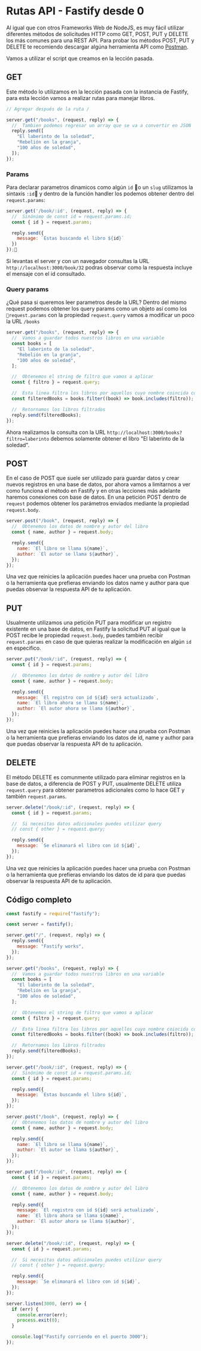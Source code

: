 # Rutas API - Fastify desde 0

Al igual que con otros Frameworks Web de NodeJS, es muy fácil utilizar diferentes métodos de solicitudes HTTP
como GET, POST, PUT y DELETE los más comunes para una REST API. Para probar los métodos POST, PUT y DELETE te recomiendo
descargar algúna herramienta API como [Postman](https://www.postman.com/downloads/).

Vamos a utilizar el script que creamos en la lección pasada.

## GET

Este método lo utilizamos en la lección pasada con la instancia de Fastify, para esta lección vamos a realizar
rutas para manejar libros.

```js
// Agregar después de la ruta /

server.get("/books", (request, reply) => {
  //  Tambien podemos regresar un array que se va a convertir en JSON
  reply.send([
    "El laberinto de la soledad",
    "Rebelión en la granja",
    "100 años de soledad",
  ]);
});
```

### Params 

Para declarar parametros dinamicos como algún `id` o un `slug` utilizamos la sintaxis `:id` y dentro
de la función handler los podemos obtener dentro del `request.params`:

```js
server.get('/book/:id', (request, reply) => {
  //  Sinónimo de const id = request.params.id;
  const { id } = request.params;

  reply.send({
    message: `Estas buscando el libro ${id}`
  })
});
```

Si levantas el server y con un navegador consultas la URL `http://localhost:3000/book/32` podras observar como
la respuesta incluye el mensaje con el id consultado.

### Query params

¿Qué pasa si queremos leer parametros desde la URL? Dentro del mismo request podemos obtener los query params como
un objeto así como los `request.params` con la propiedad `request.query` vamos a modificar un poco la URL `/books`

```js
server.get("/books", (request, reply) => {
  //  Vamos a guardar todos nuestros libros en una variable
  const books = [
    "El laberinto de la soledad",
    "Rebelión en la granja",
    "100 años de soledad",
  ];

  //  Obtenemos el string de filtro que vamos a aplicar
  const { filtro } = request.query;

  //  Esta linea filtra los libros por aquellos cuyo nombre coincida con el filtro enviado
  const filteredBooks = books.filter((book) => book.includes(filtro));

  //  Retornamos los libros filtrados
  reply.send(filteredBooks);
});
```

Ahora realizamos la consulta con la URL `http://localhost:3000/books?filtro=laberinto` debemos solamente obtener el
libro "El laberinto de la soledad".

## POST

En el caso de POST que suele ser utilizado para guardar datos y crear nuevos registros en una base de datos, por ahora
vamos a limitarnos a ver como funciona el método en Fastify y en otras lecciones más adelante haremos conexiones con base
de datos. En una petición POST dentro de `request` podemos obtener los parámetros enviados mediante la propiedad
`request.body`.

```js
server.post("/book", (request, reply) => {
  //  Obtenemos los datos de nombre y autor del libro
  const { name, author } = request.body;

  reply.send({
    name: `El libro se llama ${name}`,
    author: `El autor se llama ${author}`,
  });
});
```

Una vez que reinicies la aplicación puedes hacer una prueba con Postman o la herramienta que prefieras enviando los
datos name y author para que puedas observar la respuesta API de tu aplicación.

## PUT

Usualmente utilizamos una petición PUT para modificar un registro existente en una base de datos, en Fastify la solicitud
PUT al igual que la POST recibe le propiedad `request.body`, puedes también recibir `request.params` en caso de que
quieras realizar la modificación en algún `id` en especifico.

```js
server.put("/book/:id", (request, reply) => {
  const { id } = request.params;

  //  Obtenemos los datos de nombre y autor del libro
  const { name, author } = request.body;

  reply.send({
    message: `El registro con id ${id} será actualizado`,
    name: `El libro ahora se llama ${name}`,
    author: `El autor ahora se llama ${author}`,
  });
});
```

Una vez que reinicies la aplicación puedes hacer una prueba con Postman o la herramienta que prefieras enviando los
datos de id, name y author para que puedas observar la respuesta API de tu aplicación.

## DELETE

El método DELETE es comunmente utilizado para eliminar registros en la base de datos, a diferencia de POST y
PUT, usualmente DELETE utiliza `request.query` para obtener parametros adicionales como lo hace GET y también
`request.params`.

```js
server.delete("/book/:id", (request, reply) => {
  const { id } = request.params;

  //  Si necesitas datos adicionales puedes utilizar query
  // const { other } = request.query;

  reply.send({
    message: `Se elimanará el libro con id ${id}`,
  });
});
```

Una vez que reinicies la aplicación puedes hacer una prueba con Postman o la herramienta que prefieras enviando los
datos de id para que puedas observar la respuesta API de tu aplicación.

## Código completo

```js
const fastify = require("fastify");

const server = fastify();

server.get("/", (request, reply) => {
  reply.send({
    message: "Fastify works",
  });
});

server.get("/books", (request, reply) => {
  //  Vamos a guardar todos nuestros libros en una variable
  const books = [
    "El laberinto de la soledad",
    "Rebelión en la granja",
    "100 años de soledad",
  ];

  //  Obtenemos el string de filtro que vamos a aplicar
  const { filtro } = request.query;

  //  Esta linea filtra los libros por aquellos cuyo nombre coincida con el filtro enviado
  const filteredBooks = books.filter((book) => book.includes(filtro));

  //  Retornamos los libros filtrados
  reply.send(filteredBooks);
});

server.get("/book/:id", (request, reply) => {
  //  Sinónimo de const id = request.params.id;
  const { id } = request.params;

  reply.send({
    message: `Estas buscando el libro ${id}`,
  });
});

server.post("/book", (request, reply) => {
  //  Obtenemos los datos de nombre y autor del libro
  const { name, author } = request.body;

  reply.send({
    name: `El libro se llama ${name}`,
    author: `El autor se llama ${author}`,
  });
});

server.put("/book/:id", (request, reply) => {
  const { id } = request.params;

  //  Obtenemos los datos de nombre y autor del libro
  const { name, author } = request.body;

  reply.send({
    message: `El registro con id ${id} será actualizado`,
    name: `El libro ahora se llama ${name}`,
    author: `El autor ahora se llama ${author}`,
  });
});

server.delete("/book/:id", (request, reply) => {
  const { id } = request.params;

  //  Si necesitas datos adicionales puedes utilizar query
  // const { other } = request.query;

  reply.send({
    message: `Se elimanará el libro con id ${id}`,
  });
});

server.listen(3000, (err) => {
  if (err) {
    console.error(err);
    process.exit(0);
  }

  console.log("Fastify corriendo en el puerto 3000");
});
```
